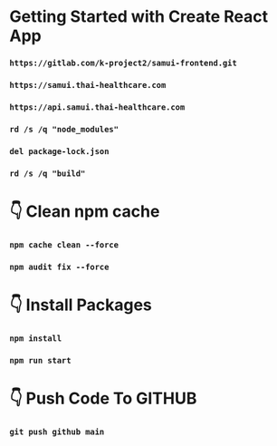 # Getting Started with Create React App
### `https://gitlab.com/k-project2/samui-frontend.git`
### `https://samui.thai-healthcare.com`
### `https://api.samui.thai-healthcare.com`
### `rd /s /q "node_modules"`
### `del package-lock.json`
### `rd /s /q "build"`

# 👇️ Clean npm cache
### `npm cache clean --force`
### `npm audit fix --force`

# 👇️ Install Packages
### `npm install`
### `npm run start`

# 👇️ Push Code To GITHUB
### `git push github main`